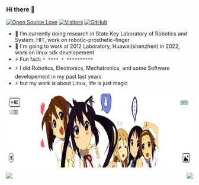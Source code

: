 ### Hi there 👋
[![Open Source Love](https://badges.frapsoft.com/os/v1/open-source.svg?v=103)](https://github.com/ShieldQiQi/)
[![Visitors](https://visitor-badge.glitch.me/badge?page_id=ShieldQiQi.ShieldQiQi)](https://github.com/ShieldQiQi/)
[![GitHub](https://img.shields.io/github/followers/ShieldQiQi.svg?lable=GitHub&style=social)](https://github.com/ShieldQiQi/)

- 🔭 I’m currently doing research in State Key Laboratory of Robotics and System, HIT, work on robotic-prosthetic-finger
- 🤔 I'm going to work at 2012 Laboratory, Huawei(shenzhen) in 2022, work on linux sdk developement
- ⚡ Fun fact: ```* **** * **********```
- ⚡ I did Robotics, Electronics, Mechatronics, and some Software developement in my past last years
- ⚡ but my work is about Linux, life is just magic

<p align="center">
<img height="200em" width="1100em" src="https://github.com/ShieldQiQi/Path-Planning-Showed-By-Animation/blob/main/image/KON.gif" align = "center"/>
</p>

<p align="center">
<img height="220em" src="https://github-readme-stats.vercel.app/api?username=ShieldQiQi&show_icons=true&include_all_commits=true" align = "left"/>
<img height="220em" src="https://github-readme-stats.vercel.app/api/top-langs?username=ShieldQiQi&show_icons=true&include_all_commits=true" align = "right"/>
</p>

<!--
**ShieldQiQi/ShieldQiQi** is a ✨ _special_ ✨ repository because its `README.md` (this file) appears on your GitHub profile.

Here are some ideas to get you started:

- 🔭 I’m currently working on ...
- 🌱 I’m currently learning ...
- 👯 I’m looking to collaborate on ...
- 🤔 I’m looking for help with ...
- 💬 Ask me about ...
- 📫 How to reach me: ...
- 😄 Pronouns: ...
- ⚡ Fun fact: ...
-->
